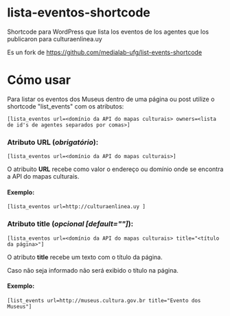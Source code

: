 # lista-eventos-shortcode
Shortcode para WordPress que lista los eventos de los agentes que los publicaron para culturaenlinea.uy

Es un fork de https://github.com/medialab-ufg/list-events-shortcode


# Cómo usar

Para listar os eventos dos Museus dentro de uma página ou post utilize o shortcode "list_events" com os atributos:

```
[lista_eventos url=<domínio da API do mapas culturais> owners=<lista de id's de agentes separados por comas>]
```

### Atributo URL (*obrigatório*):
```
[lista_eventos url=<domínio da API do mapas culturais>]
```
O atribuito **URL** recebe como valor o endereço ou domínio onde se encontra a API do mapas culturais.

#### Exemplo:
```
[lista_eventos url=http://culturaenlinea.uy ]
```

### Atributo title (*opcional [default=""]*):
```
[lista_eventos url=<domínio da API do mapas culturais> title="<título da página>"]
```
O atributo **title** recebe um texto com o título da página.


Caso não seja informado não será exibido o título na página.

#### Exemplo:
```
[list_events url=http://museus.cultura.gov.br title="Evento dos Museus"]
